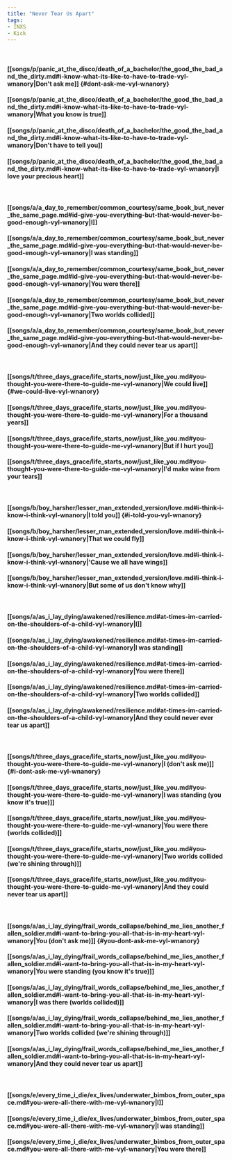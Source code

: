```yaml
---
title: "Never Tear Us Apart"
tags:
- INXS
- Kick
---
```

&nbsp;
#### [[songs/p/panic_at_the_disco/death_of_a_bachelor/the_good_the_bad_and_the_dirty.md#i-know-what-its-like-to-have-to-trade-vyl-wnanory|Don't ask me]] {#dont-ask-me-vyl-wnanory}
#### [[songs/p/panic_at_the_disco/death_of_a_bachelor/the_good_the_bad_and_the_dirty.md#i-know-what-its-like-to-have-to-trade-vyl-wnanory|What you know is true]]
#### [[songs/p/panic_at_the_disco/death_of_a_bachelor/the_good_the_bad_and_the_dirty.md#i-know-what-its-like-to-have-to-trade-vyl-wnanory|Don't have to tell you]]
#### [[songs/p/panic_at_the_disco/death_of_a_bachelor/the_good_the_bad_and_the_dirty.md#i-know-what-its-like-to-have-to-trade-vyl-wnanory|I love your precious heart]]
&nbsp;
#### [[songs/a/a_day_to_remember/common_courtesy/same_book_but_never_the_same_page.md#id-give-you-everything-but-that-would-never-be-good-enough-vyl-wnanory|I]]
#### [[songs/a/a_day_to_remember/common_courtesy/same_book_but_never_the_same_page.md#id-give-you-everything-but-that-would-never-be-good-enough-vyl-wnanory|I was standing]]
#### [[songs/a/a_day_to_remember/common_courtesy/same_book_but_never_the_same_page.md#id-give-you-everything-but-that-would-never-be-good-enough-vyl-wnanory|You were there]]
#### [[songs/a/a_day_to_remember/common_courtesy/same_book_but_never_the_same_page.md#id-give-you-everything-but-that-would-never-be-good-enough-vyl-wnanory|Two worlds collided]]
#### [[songs/a/a_day_to_remember/common_courtesy/same_book_but_never_the_same_page.md#id-give-you-everything-but-that-would-never-be-good-enough-vyl-wnanory|And they could never tear us apart]]
&nbsp;
#### [[songs/t/three_days_grace/life_starts_now/just_like_you.md#you-thought-you-were-there-to-guide-me-vyl-wnanory|We could live]] {#we-could-live-vyl-wnanory}
#### [[songs/t/three_days_grace/life_starts_now/just_like_you.md#you-thought-you-were-there-to-guide-me-vyl-wnanory|For a thousand years]]
#### [[songs/t/three_days_grace/life_starts_now/just_like_you.md#you-thought-you-were-there-to-guide-me-vyl-wnanory|But if I hurt you]]
#### [[songs/t/three_days_grace/life_starts_now/just_like_you.md#you-thought-you-were-there-to-guide-me-vyl-wnanory|I'd make wine from your tears]]
&nbsp;
#### [[songs/b/boy_harsher/lesser_man_extended_version/love.md#i-think-i-know-i-think-vyl-wnanory|I told you]] {#i-told-you-vyl-wnanory}
#### [[songs/b/boy_harsher/lesser_man_extended_version/love.md#i-think-i-know-i-think-vyl-wnanory|That we could fly]]
#### [[songs/b/boy_harsher/lesser_man_extended_version/love.md#i-think-i-know-i-think-vyl-wnanory|'Cause we all have wings]]
#### [[songs/b/boy_harsher/lesser_man_extended_version/love.md#i-think-i-know-i-think-vyl-wnanory|But some of us don't know why]]
&nbsp;
#### [[songs/a/as_i_lay_dying/awakened/resilience.md#at-times-im-carried-on-the-shoulders-of-a-child-vyl-wnanory|I]]
#### [[songs/a/as_i_lay_dying/awakened/resilience.md#at-times-im-carried-on-the-shoulders-of-a-child-vyl-wnanory|I was standing]]
#### [[songs/a/as_i_lay_dying/awakened/resilience.md#at-times-im-carried-on-the-shoulders-of-a-child-vyl-wnanory|You were there]]
#### [[songs/a/as_i_lay_dying/awakened/resilience.md#at-times-im-carried-on-the-shoulders-of-a-child-vyl-wnanory|Two worlds collided]]
#### [[songs/a/as_i_lay_dying/awakened/resilience.md#at-times-im-carried-on-the-shoulders-of-a-child-vyl-wnanory|And they could never ever tear us apart]]
&nbsp;
#### [[songs/t/three_days_grace/life_starts_now/just_like_you.md#you-thought-you-were-there-to-guide-me-vyl-wnanory|I (don't ask me)]] {#i-dont-ask-me-vyl-wnanory}
#### [[songs/t/three_days_grace/life_starts_now/just_like_you.md#you-thought-you-were-there-to-guide-me-vyl-wnanory|I was standing (you know it's true)]]
#### [[songs/t/three_days_grace/life_starts_now/just_like_you.md#you-thought-you-were-there-to-guide-me-vyl-wnanory|You were there (worlds collided)]]
#### [[songs/t/three_days_grace/life_starts_now/just_like_you.md#you-thought-you-were-there-to-guide-me-vyl-wnanory|Two worlds collided (we're shining through)]]
#### [[songs/t/three_days_grace/life_starts_now/just_like_you.md#you-thought-you-were-there-to-guide-me-vyl-wnanory|And they could never tear us apart]]
&nbsp;
#### [[songs/a/as_i_lay_dying/frail_words_collapse/behind_me_lies_another_fallen_soldier.md#i-want-to-bring-you-all-that-is-in-my-heart-vyl-wnanory|You (don't ask me)]] {#you-dont-ask-me-vyl-wnanory}
#### [[songs/a/as_i_lay_dying/frail_words_collapse/behind_me_lies_another_fallen_soldier.md#i-want-to-bring-you-all-that-is-in-my-heart-vyl-wnanory|You were standing (you know it's true)]]
#### [[songs/a/as_i_lay_dying/frail_words_collapse/behind_me_lies_another_fallen_soldier.md#i-want-to-bring-you-all-that-is-in-my-heart-vyl-wnanory|I was there (worlds collided)]]
#### [[songs/a/as_i_lay_dying/frail_words_collapse/behind_me_lies_another_fallen_soldier.md#i-want-to-bring-you-all-that-is-in-my-heart-vyl-wnanory|Two worlds collided (we're shining through)]]
#### [[songs/a/as_i_lay_dying/frail_words_collapse/behind_me_lies_another_fallen_soldier.md#i-want-to-bring-you-all-that-is-in-my-heart-vyl-wnanory|And they could never tear us apart]]
&nbsp;
#### [[songs/e/every_time_i_die/ex_lives/underwater_bimbos_from_outer_space.md#you-were-all-there-with-me-vyl-wnanory|I]]
#### [[songs/e/every_time_i_die/ex_lives/underwater_bimbos_from_outer_space.md#you-were-all-there-with-me-vyl-wnanory|I was standing]]
#### [[songs/e/every_time_i_die/ex_lives/underwater_bimbos_from_outer_space.md#you-were-all-there-with-me-vyl-wnanory|You were there]]
